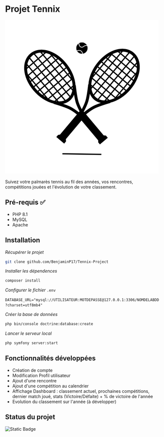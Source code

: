# Projet Tennix

![Logo](https://github.com/BenjaminP17/Tennix-Project/blob/main/public/images/logo_tennix.png)

Suivez votre palmarès tennis au fil des années, vos rencontres, compétitions jouées et l'évolution de votre classement.

## Pré-requis :white_check_mark:

- PHP 8.1
- MySQL
- Apache

## Installation

_Récupérer le projet_

```sh
git clone github.com/BenjaminP17/Tennix-Project
```

_Installer les dépendences_ 

```sh
composer install
```

_Configurer le fichier_ `.env`

`DATABASE_URL="mysql://UTILISATEUR:MOTDEPASSE@127.0.0.1:3306/NOMDELABDD?charset=utf8mb4"`

_Créer la base de données_

```sh
php bin/console doctrine:database:create
```

_Lancer le serveur local_

```sh
php symfony server:start
```

## Fonctionnalités développées

- Création de compte
- Modification Profil utilisateur
- Ajout d'une rencontre
- Ajout d'une compétition au calendrier
- Affichage Dashboard : classement actuel, prochaines compétitions, dernier match joué, stats (Victoire/Défaite) + % de victoire de l'année
- Evolution du classement sur l'année (à développer)

## Status du projet

![Static Badge](https://img.shields.io/badge/En%20cours-green)